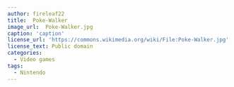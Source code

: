 ```yaml
---
author: fireleaf22
title:  Poke-Walker
image_url:  Poke-Walker.jpg
caption: 'caption'
license_url: 'https://commons.wikimedia.org/wiki/File:Poke-Walker.jpg'
license_text: Public domain
categories:
  - Video games
tags:
  - Nintendo
---
```

